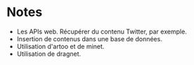 # Notes

* Les APIs web. Récupérer du contenu Twitter, par exemple.
* Insertion de contenus dans une base de données.
* Utilisation d'artoo et de minet.
* Utilisation de dragnet.
